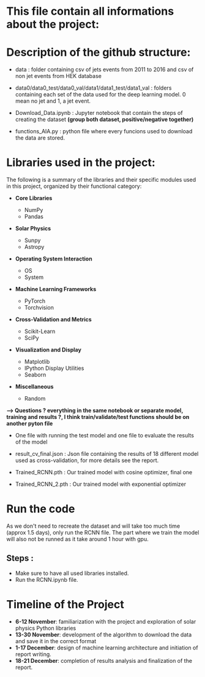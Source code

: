 # This file contain all informations about the project:

# Description of the github structure:

- data : folder containing csv of jets events from 2011 to 2016 and csv of non jet events from HEK database

- data0/data0_test/data0_val/data1/data1_test/data1_val : folders containing each set of the data used for the deep learning model. 0 mean no jet and 1, a jet event.

- Download_Data.ipynb : Jupyter notebook that contain the steps of creating the dataset **(group both dataset, positive/negative together)**

- functions_AIA.py : python file where every funcions used to download the data are stored.



# Libraries used in the project:
The following is a summary of the libraries and their specific modules used in this project, organized by their functional category:

- **Core Libraries**
  - NumPy
  - Pandas

- **Solar Physics**
  - Sunpy
  - Astropy

- **Operating System Interaction**
  - OS
  - System

- **Machine Learning Frameworks**
  - PyTorch
  - Torchvision

- **Cross-Validation and Metrics**
  - Scikit-Learn
  - SciPy

- **Visualization and Display**
  - Matplotlib
  - IPython Display Utilities
  - Seaborn

- **Miscellaneous**
  - Random

**--> Questions ? everything in the same notebook or separate model, training and results ?, I think train/validate/test functions should be on another pyton file**
- One file with running the test model and one file to evaluate the results of the model

- result_cv_final.json : Json file containing the results of 18 different model used as cross-validation, for more details see the report.  

- Trained_RCNN.pth : Our trained model with cosine optimizer, final one

- Trained_RCNN_2.pth : Our trained model with exponential optimizer

# Run the code
As we don't need to recreate the dataset and will take too much time (approx 1.5 days), only run the RCNN file. The part where we train the model will also not be runned as it take around 1 hour with gpu. 

## Steps : 
- Make sure to have all used libraries installed.
- Run the RCNN.ipynb file.

# Timeline of the Project
- **6-12 November**: familiarization with the project and exploration of solar physics Python libraries
- **13-30 November**: development of the algorithm to download the data and save it in the correct format
- **1-17 December**: design of machine learning architecture and initiation of report writing.
- **18-21 December**: completion of results analysis and finalization of the report.
